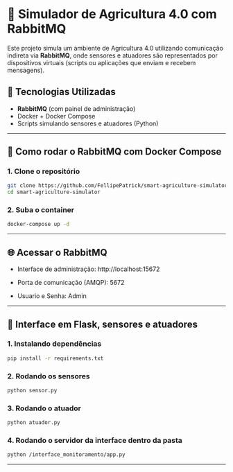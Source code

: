 # 🌾 Simulador de Agricultura 4.0 com RabbitMQ

Este projeto simula um ambiente de Agricultura 4.0 utilizando comunicação indireta via **RabbitMQ**, onde sensores e atuadores são representados por dispositivos virtuais (scripts ou aplicações que enviam e recebem mensagens).

## 🐇 Tecnologias Utilizadas

- **RabbitMQ** (com painel de administração)
- Docker + Docker Compose
- Scripts simulando sensores e atuadores (Python)

---
## 🚀 Como rodar o RabbitMQ com Docker Compose

### 1. Clone o repositório

```bash
git clone https://github.com/FellipePatrick/smart-agriculture-simulator
cd smart-agriculture-simulator
```

### 2. Suba o container

```bash
docker-compose up -d
```
---

## 🌐 Acessar o RabbitMQ

- Interface de administração: http://localhost:15672

- Porta de comunicação (AMQP): 5672

- Usuario e Senha: Admin
  
---

## 🐍 Interface em Flask, sensores e atuadores

### 1. Instalando dependências

```bash
pip install -r requirements.txt
```

### 2. Rodando os sensores
```bash
python sensor.py
```

### 3. Rodando o atuador
```bash
python atuador.py
```

### 4. Rodando o servidor da interface dentro da pasta
```bash
python /interface_monitoramento/app.py
```
---
